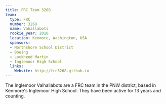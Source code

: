 ```yaml
---
title: FRC Team 3268
team:
  type: FRC
  number: 3268
  name: Vahallabots
  rookie_year: 2010
  location: Kenmore, Washington, USA
  sponsors:
  - Northshore School District
  - Boeing
  - Lockheed Martin
  - Inglemoor High School
  links:
    Website: http://frc3268.github.io
---
```


The Inglemoor Valhallabots are a FRC team in the PNW district, based in Kenmore's Inglemoor High School. They have been active for 13 years and counting.

